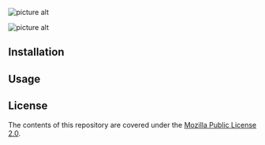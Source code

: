 ![picture alt](https://i.imgur.com/4FIg8Yn.png "Logo")

![picture alt](https://i.imgur.com/j9RHAvz.png "Logo")
## Installation


## Usage


## License

The contents of this repository are covered under the [Mozilla Public License 2.0](LICENSE).
